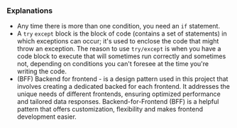 


### Explanations
* Any time there is more than one condition, you need an ```if``` statement.
* A ```try``` ```except``` block is the block of code (contains a set of statements) in which exceptions can occur; it's used to enclose the code that might throw an exception.
The reason to use ```try/except``` is when you have a code block to execute that will sometimes run correctly and sometimes not, depending on conditions you can't foresee at the time you're writing the code.
* (BFF) Backend for frontend - is a design pattern used in this project that involves creating a dedicated backed for each frontend. It addresses the unique needs of different frontends, ensuring optimized performance and tailored data responses. Backend-for-Frontend (BFF) is a helpful pattern that offers customization, flexibility and makes frontend development easier.